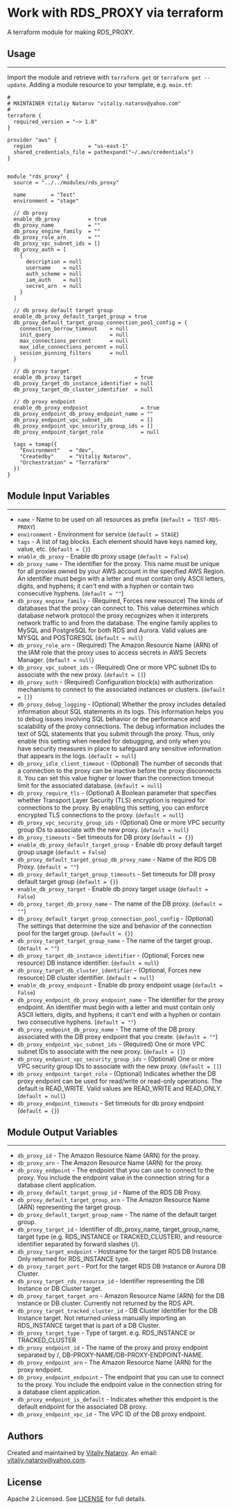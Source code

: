 # Work with RDS_PROXY via terraform

A terraform module for making RDS_PROXY.


## Usage
----------------------
Import the module and retrieve with ```terraform get``` or ```terraform get --update```. Adding a module resource to your template, e.g. `main.tf`:

```
#
# MAINTAINER Vitaliy Natarov "vitaliy.natarov@yahoo.com"
#
terraform {
  required_version = "~> 1.0"
}

provider "aws" {
  region                  = "us-east-1"
  shared_credentials_file = pathexpand("~/.aws/credentials")
}


module "rds_proxy" {
  source = "../../modules/rds_proxy"

  name        = "Test"
  environment = "stage"

  // db proxy
  enable_db_proxy         = true
  db_proxy_name           = ""
  db_proxy_engine_family  = ""
  db_proxy_role_arn       = ""
  db_proxy_vpc_subnet_ids = []
  db_proxy_auth = [
    {
      description = null
      username    = null
      auth_scheme = null
      iam_auth    = null
      secret_arn  = null
    }
  ]

  // db proxy default target group
  enable_db_proxy_default_target_group = true
  db_proxy_default_target_group_connection_pool_config = {
    connection_borrow_timeout    = null
    init_query                   = null
    max_connections_percent      = null
    max_idle_connections_percent = null
    session_pinning_filters      = null
  }

  // db proxy target
  enable_db_proxy_target                 = true
  db_proxy_target_db_instance_identifier = null
  db_proxy_target_db_cluster_identifier  = null

  // db proxy endpoint
  enable_db_proxy_endpoint                 = true
  db_proxy_endpoint_db_proxy_endpoint_name = ""
  db_proxy_endpoint_vpc_subnet_ids         = []
  db_proxy_endpoint_vpc_security_group_ids = []
  db_proxy_endpoint_target_role            = null

  tags = tomap({
    "Environment"   = "dev",
    "Createdby"     = "Vitaliy Natarov",
    "Orchestration" = "Terraform"
  })
}
```

## Module Input Variables
----------------------
- `name` - Name to be used on all resources as prefix (`default = TEST-RDS-PROXY`)
- `environment` - Environment for service (`default = STAGE`)
- `tags` - A list of tag blocks. Each element should have keys named key, value, etc. (`default = {}`)
- `enable_db_proxy` - Enable db proxy usage (`default = False`)
- `db_proxy_name` - The identifier for the proxy. This name must be unique for all proxies owned by your AWS account in the specified AWS Region. An identifier must begin with a letter and must contain only ASCII letters, digits, and hyphens; it can't end with a hyphen or contain two consecutive hyphens. (`default = ""`)
- `db_proxy_engine_family` - (Required, Forces new resource) The kinds of databases that the proxy can connect to. This value determines which database network protocol the proxy recognizes when it interprets network traffic to and from the database. The engine family applies to MySQL and PostgreSQL for both RDS and Aurora. Valid values are MYSQL and POSTGRESQL (`default = null`)
- `db_proxy_role_arn` - (Required) The Amazon Resource Name (ARN) of the IAM role that the proxy uses to access secrets in AWS Secrets Manager. (`default = null`)
- `db_proxy_vpc_subnet_ids` - (Required) One or more VPC subnet IDs to associate with the new proxy. (`default = []`)
- `db_proxy_auth` - (Required) Configuration block(s) with authorization mechanisms to connect to the associated instances or clusters. (`default = []`)
- `db_proxy_debug_logging` - (Optional) Whether the proxy includes detailed information about SQL statements in its logs. This information helps you to debug issues involving SQL behavior or the performance and scalability of the proxy connections. The debug information includes the text of SQL statements that you submit through the proxy. Thus, only enable this setting when needed for debugging, and only when you have security measures in place to safeguard any sensitive information that appears in the logs. (`default = null`)
- `db_proxy_idle_client_timeout` - (Optional) The number of seconds that a connection to the proxy can be inactive before the proxy disconnects it. You can set this value higher or lower than the connection timeout limit for the associated database. (`default = null`)
- `db_proxy_require_tls` - (Optional) A Boolean parameter that specifies whether Transport Layer Security (TLS) encryption is required for connections to the proxy. By enabling this setting, you can enforce encrypted TLS connections to the proxy. (`default = null`)
- `db_proxy_vpc_security_group_ids` - (Optional) One or more VPC security group IDs to associate with the new proxy. (`default = null`)
- `db_proxy_timeouts` - Set timeouts for DB proxy (`default = {}`)
- `enable_db_proxy_default_target_group` - Enable db proxy default target group usage (`default = False`)
- `db_proxy_default_target_group_db_proxy_name` - Name of the RDS DB Proxy. (`default = ""`)
- `db_proxy_default_target_group_timeouts` - Set timeouts for DB proxy default target group (`default = {}`)
- `enable_db_proxy_target` - Enable db proxy target usage (`default = False`)
- `db_proxy_target_db_proxy_name` - The name of the DB proxy. (`default = ""`)
- `db_proxy_default_target_group_connection_pool_config` - (Optional) The settings that determine the size and behavior of the connection pool for the target group. (`default = {}`)
- `db_proxy_target_target_group_name` - The name of the target group. (`default = ""`)
- `db_proxy_target_db_instance_identifier` - (Optional, Forces new resource) DB instance identifier. (`default = null`)
- `db_proxy_target_db_cluster_identifier` - (Optional, Forces new resource) DB cluster identifier. (`default = null`)
- `enable_db_proxy_endpoint` - Enable db proxy endpoint usage (`default = False`)
- `db_proxy_endpoint_db_proxy_endpoint_name` - The identifier for the proxy endpoint. An identifier must begin with a letter and must contain only ASCII letters, digits, and hyphens; it can't end with a hyphen or contain two consecutive hyphens. (`default = ""`)
- `db_proxy_endpoint_db_proxy_name` - The name of the DB proxy associated with the DB proxy endpoint that you create. (`default = ""`)
- `db_proxy_endpoint_vpc_subnet_ids` - (Required) One or more VPC subnet IDs to associate with the new proxy. (`default = []`)
- `db_proxy_endpoint_vpc_security_group_ids` - (Optional) One or more VPC security group IDs to associate with the new proxy. (`default = []`)
- `db_proxy_endpoint_target_role` - (Optional) Indicates whether the DB proxy endpoint can be used for read/write or read-only operations. The default is READ_WRITE. Valid values are READ_WRITE and READ_ONLY. (`default = null`)
- `db_proxy_endpoint_timeouts` - Set timeouts for db proxy endpoint (`default = {}`)

## Module Output Variables
----------------------
- `db_proxy_id` - The Amazon Resource Name (ARN) for the proxy.
- `db_proxy_arn` - The Amazon Resource Name (ARN) for the proxy.
- `db_proxy_endpoint` - The endpoint that you can use to connect to the proxy. You include the endpoint value in the connection string for a database client application.
- `db_proxy_default_target_group_id` - Name of the RDS DB Proxy.
- `db_proxy_default_target_group_arn` - The Amazon Resource Name (ARN) representing the target group.
- `db_proxy_default_target_group_name` - The name of the default target group.
- `db_proxy_target_id` - Identifier of db_proxy_name, target_group_name, target type (e.g. RDS_INSTANCE or TRACKED_CLUSTER), and resource identifier separated by forward slashes (/).
- `db_proxy_target_endpoint` - Hostname for the target RDS DB Instance. Only returned for RDS_INSTANCE type.
- `db_proxy_target_port` - Port for the target RDS DB Instance or Aurora DB Cluster.
- `db_proxy_target_rds_resource_id` - Identifier representing the DB Instance or DB Cluster target.
- `db_proxy_target_target_arn` - Amazon Resource Name (ARN) for the DB instance or DB cluster. Currently not returned by the RDS API.
- `db_proxy_target_tracked_cluster_id` - DB Cluster identifier for the DB Instance target. Not returned unless manually importing an RDS_INSTANCE target that is part of a DB Cluster.
- `db_proxy_target_type` - Type of target. e.g. RDS_INSTANCE or TRACKED_CLUSTER
- `db_proxy_endpoint_id` - The name of the proxy and proxy endpoint separated by /, DB-PROXY-NAME/DB-PROXY-ENDPOINT-NAME.
- `db_proxy_endpoint_arn` - The Amazon Resource Name (ARN) for the proxy endpoint.
- `db_proxy_endpoint_endpoint` - The endpoint that you can use to connect to the proxy. You include the endpoint value in the connection string for a database client application.
- `db_proxy_endpoint_is_default` - Indicates whether this endpoint is the default endpoint for the associated DB proxy.
- `db_proxy_endpoint_vpc_id` - The VPC ID of the DB proxy endpoint.


## Authors

Created and maintained by [Vitaliy Natarov](https://github.com/SebastianUA). An email: [vitaliy.natarov@yahoo.com](vitaliy.natarov@yahoo.com).

## License

Apache 2 Licensed. See [LICENSE](https://github.com/SebastianUA/terraform/blob/master/LICENSE) for full details.
